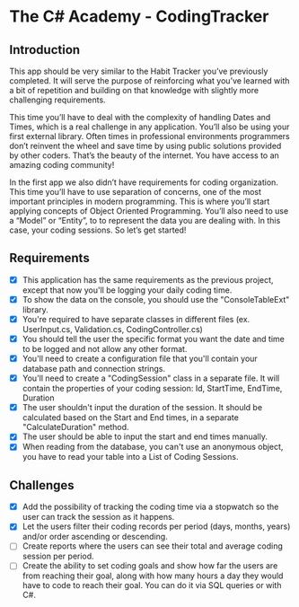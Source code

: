# The C# Academy - CodingTracker

## Introduction

This app should be very similar to the Habit Tracker you’ve previously completed. It will serve the purpose of reinforcing what you’ve learned with a bit of repetition and building on that knowledge with slightly more challenging requirements.

This time you’ll have to deal with the complexity of handling Dates and Times, which is a real challenge in any application. You’ll also be using your first external library. Often times in professional environments programmers don’t reinvent the wheel and save time by using public solutions provided by other coders. That’s the beauty of the internet. You have access to an amazing coding community!

In the first app we also didn’t have requirements for coding organization. This time you’ll have to use separation of concerns, one of the most important principles in modern programming. This is where you’ll start applying concepts of Object Oriented Programming. You’ll also need to use a “Model” or “Entity”, to to represent the data you are dealing with. In this case, your coding sessions. So let’s get started!

## Requirements

- [x] This application has the same requirements as the previous project, except that now you'll be logging your daily coding time.
- [x] To show the data on the console, you should use the "ConsoleTableExt" library.
- [x] You're required to have separate classes in different files (ex. UserInput.cs, Validation.cs, CodingController.cs)
- [x] You should tell the user the specific format you want the date and time to be logged and not allow any other format.
- [x] You'll need to create a configuration file that you'll contain your database path and connection strings.
- [x] You'll need to create a "CodingSession" class in a separate file. It will contain the properties of your coding session: Id, StartTime, EndTime, Duration
- [x] The user shouldn't input the duration of the session. It should be calculated based on the Start and End times, in a separate "CalculateDuration" method.
- [x] The user should be able to input the start and end times manually.
- [x] When reading from the database, you can't use an anonymous object, you have to read your table into a List of Coding Sessions.

## Challenges

- [x] Add the possibility of tracking the coding time via a stopwatch so the user can track the session as it happens.
- [x] Let the users filter their coding records per period (days, months, years) and/or order ascending or descending.
- [ ] Create reports where the users can see their total and average coding session per period.
- [ ] Create the ability to set coding goals and show how far the users are from reaching their goal, along with how many hours a day they would have to code to reach their goal. You can do it via SQL queries or with C#.

